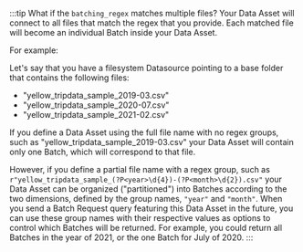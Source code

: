 :::tip What if the `batching_regex` matches multiple files?
Your Data Asset will connect to all files that match the regex that you provide.  Each matched file will become an individual Batch inside your Data Asset.

For example:

Let's say that you have a filesystem Datasource pointing to a base folder that contains the following files:
- "yellow_tripdata_sample_2019-03.csv"
- "yellow_tripdata_sample_2020-07.csv"
- "yellow_tripdata_sample_2021-02.csv"


If you define a Data Asset using the full file name with no regex groups, such as "yellow_tripdata_sample_2019-03\.csv" your Data Asset will contain only one Batch, which will correspond to that file.

However, if you define a partial file name with a regex group, such as `r"yellow_tripdata_sample_(?P<year>\d{4})-(?P<month>\d{2}).csv"` your Data Asset can be organized ("partitioned") into Batches according to the two dimensions, defined by the group names, `"year"` and `"month"`.  When you send a Batch Request query featuring this Data Asset in the future, you can use these group names with their respective values as options to control which Batches will be returned.
For example, you could return all Batches in the year of 2021, or the one Batch for July of 2020.
:::
